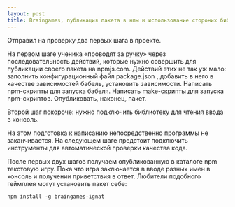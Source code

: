 ```yaml
---
layout: post
title: Braingames, публикация пакета в нпм и использование стороних библиотек
---
```



Отправил на проверку два первых шага в проекте.

На первом шаге ученика «проводят за ручку» через последовательность действий, которые нужно совершить для публикации своего пакета на npmjs.com. Действий этих не так уж мало: заполнить конфигурационный файл package.json , добавить в него в качестве зависимостей бабель, установить зависимости. Написать npm-скрипты для запуска бабеля. Написать make-скрипты для запуска npm-скриптов. Опубликовать, наконец, пакет.

Второй шаг покороче: нужно подключить библиотеку для чтения ввода в консоль.

На этом подготовка к написанию непосредственно программы не заканчивается. На следующем шаге предстоит подключить инструменты для автоматической проверки качества кода.

После первых двух шагов получаем опубликованную в каталоге npm текстовую игру. Пока что игра заключается в вводе разных имен в консоль и получении приветствия в ответ. Любители подобного геймплея могут установить пакет себе:
```
npm install -g braingames-ignat
```
